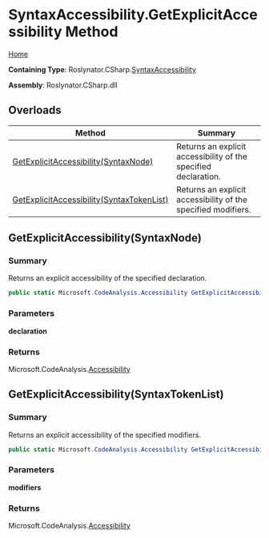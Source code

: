 # SyntaxAccessibility\.GetExplicitAccessibility Method

[Home](../../../../README.md)

**Containing Type**: Roslynator\.CSharp\.[SyntaxAccessibility](../README.md)

**Assembly**: Roslynator\.CSharp\.dll

## Overloads

| Method | Summary |
| ------ | ------- |
| [GetExplicitAccessibility(SyntaxNode)](#Roslynator_CSharp_SyntaxAccessibility_GetExplicitAccessibility_Microsoft_CodeAnalysis_SyntaxNode_) | Returns an explicit accessibility of the specified declaration\. |
| [GetExplicitAccessibility(SyntaxTokenList)](#Roslynator_CSharp_SyntaxAccessibility_GetExplicitAccessibility_Microsoft_CodeAnalysis_SyntaxTokenList_) | Returns an explicit accessibility of the specified modifiers\. |

## GetExplicitAccessibility\(SyntaxNode\) <a name="Roslynator_CSharp_SyntaxAccessibility_GetExplicitAccessibility_Microsoft_CodeAnalysis_SyntaxNode_"></a>

### Summary

Returns an explicit accessibility of the specified declaration\.

```csharp
public static Microsoft.CodeAnalysis.Accessibility GetExplicitAccessibility(Microsoft.CodeAnalysis.SyntaxNode declaration)
```

### Parameters

**declaration**

### Returns

Microsoft\.CodeAnalysis\.[Accessibility](https://docs.microsoft.com/en-us/dotnet/api/microsoft.codeanalysis.accessibility)

## GetExplicitAccessibility\(SyntaxTokenList\) <a name="Roslynator_CSharp_SyntaxAccessibility_GetExplicitAccessibility_Microsoft_CodeAnalysis_SyntaxTokenList_"></a>

### Summary

Returns an explicit accessibility of the specified modifiers\.

```csharp
public static Microsoft.CodeAnalysis.Accessibility GetExplicitAccessibility(Microsoft.CodeAnalysis.SyntaxTokenList modifiers)
```

### Parameters

**modifiers**

### Returns

Microsoft\.CodeAnalysis\.[Accessibility](https://docs.microsoft.com/en-us/dotnet/api/microsoft.codeanalysis.accessibility)

